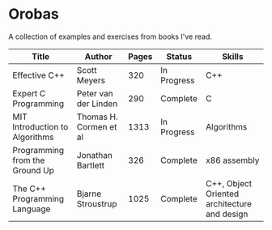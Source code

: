 Orobas
======

A collection of examples and exercises from books I've read.

| Title        | Author           | Pages  | Status | Skills
| ------------- |-------------| -----|--------------|------------|
|  Effective C++	| Scott Meyers		| 320	| In Progress | C++
|  Expert C Programming  | Peter van der Linden | 290 | Complete | C
| MIT Introduction to Algorithms      | Thomas H. Cormen et al      |   1313 | In Progress | Algorithms
| Programming from the Ground Up | Jonathan Bartlett      |   326 | Complete | x86 assembly
| The C++ Programming Language | Bjarne Stroustrup |  1025 | Complete | C++, Object Oriented architecture and design 
